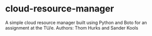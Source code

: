 # cloud-resource-manager
A simple cloud resource manager built using Python and Boto for an assignment at the TU/e.
Authors: Thom Hurks and Sander Kools
